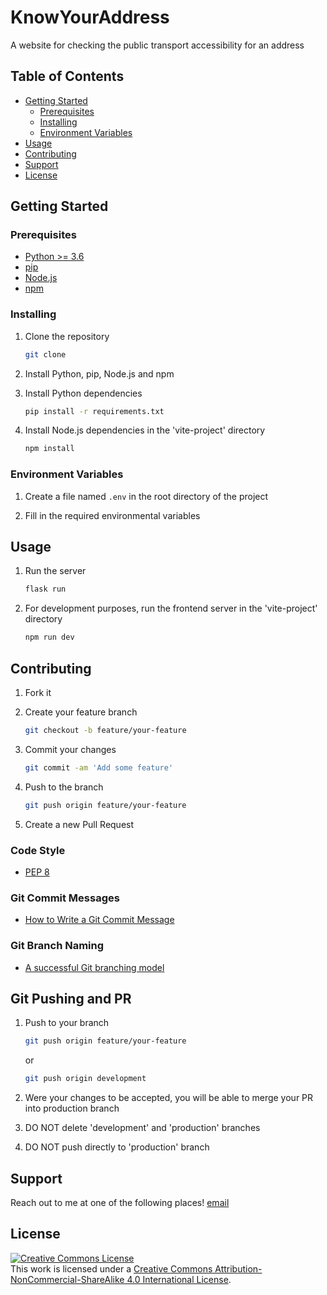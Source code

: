 # KnowYourAddress
A website for checking the public transport accessibility for an address

## Table of Contents

- [Getting Started](#getting-started)
    - [Prerequisites](#prerequisites)
    - [Installing](#installing)
    - [Environment Variables](#environment-variables)
- [Usage](#usage)
- [Contributing](#contributing)
- [Support](#support)
- [License](#license)

## Getting Started

### Prerequisites

- [Python >= 3.6](https://www.python.org/downloads/)
- [pip](https://pip.pypa.io/en/stable/installing/)
- [Node.js](https://nodejs.org/en/download/)
- [npm](https://docs.npmjs.com/downloading-and-installing-node-js-and-npm/)

### Installing

1. Clone the repository
    ```bash
    git clone
    ```

2. Install Python, pip, Node.js and npm

3. Install Python dependencies
    ```bash
    pip install -r requirements.txt
    ```

4. Install Node.js dependencies in the 'vite-project' directory
    ```bash
    npm install
    ```

### Environment Variables

1. Create a file named `.env` in the root directory of the project

2. Fill in the required environmental variables

## Usage

1. Run the server
    ```bash
    flask run
    ```

2. For development purposes, run the frontend server in the 'vite-project' directory
    ```bash
    npm run dev
    ```

## Contributing

1. Fork it 

2. Create your feature branch
    ```bash
    git checkout -b feature/your-feature
    ```

3. Commit your changes
    ```bash
    git commit -am 'Add some feature'
    ```

4. Push to the branch
    ```bash
    git push origin feature/your-feature
    ```

5. Create a new Pull Request

### Code Style 

- [PEP 8](https://www.python.org/dev/peps/pep-0008/)

### Git Commit Messages

- [How to Write a Git Commit Message](https://chris.beams.io/posts/git-commit/)

### Git Branch Naming

- [A successful Git branching model](https://nvie.com/posts/a-successful-git-branching-model/)

## Git Pushing and PR

1. Push to your branch
    ```bash
    git push origin feature/your-feature
    ```

    or

    ```bash
    git push origin development
    ```

2. Were your changes to be accepted, you will be able to merge your PR into production branch

3. DO NOT delete 'development' and 'production' branches

3. DO NOT push directly to 'production' branch

## Support

Reach out to me at one of the following places!
[email](mailto:kacprzakmarek92@gmail.com)

## License

<a rel="license" href="http://creativecommons.org/licenses/by-nc-sa/4.0/"><img alt="Creative Commons License" style="border-width:0" src="https://i.creativecommons.org/l/by-nc-sa/4.0/88x31.png" /></a><br />This work is licensed under a <a rel="license" href="http://creativecommons.org/licenses/by-nc-sa/4.0/">Creative Commons Attribution-NonCommercial-ShareAlike 4.0 International License</a>.
